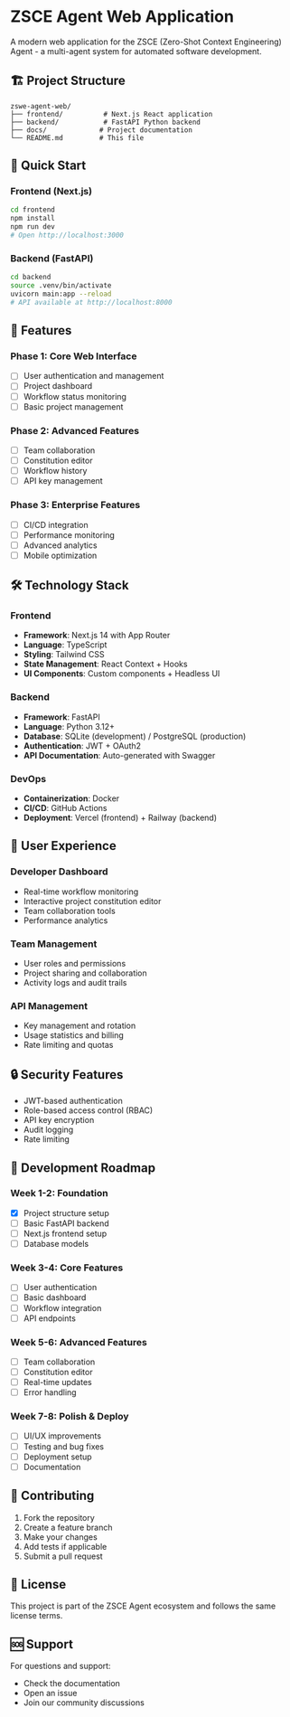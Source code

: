 # ZSCE Agent Web Application

A modern web application for the ZSCE (Zero-Shot Context Engineering) Agent - a multi-agent system for automated software development.

## 🏗️ Project Structure

```
zswe-agent-web/
├── frontend/          # Next.js React application
├── backend/           # FastAPI Python backend
├── docs/             # Project documentation
└── README.md         # This file
```

## 🚀 Quick Start

### Frontend (Next.js)
```bash
cd frontend
npm install
npm run dev
# Open http://localhost:3000
```

### Backend (FastAPI)
```bash
cd backend
source .venv/bin/activate
uvicorn main:app --reload
# API available at http://localhost:8000
```

## 🎯 Features

### Phase 1: Core Web Interface
- [ ] User authentication and management
- [ ] Project dashboard
- [ ] Workflow status monitoring
- [ ] Basic project management

### Phase 2: Advanced Features
- [ ] Team collaboration
- [ ] Constitution editor
- [ ] Workflow history
- [ ] API key management

### Phase 3: Enterprise Features
- [ ] CI/CD integration
- [ ] Performance monitoring
- [ ] Advanced analytics
- [ ] Mobile optimization

## 🛠️ Technology Stack

### Frontend
- **Framework**: Next.js 14 with App Router
- **Language**: TypeScript
- **Styling**: Tailwind CSS
- **State Management**: React Context + Hooks
- **UI Components**: Custom components + Headless UI

### Backend
- **Framework**: FastAPI
- **Language**: Python 3.12+
- **Database**: SQLite (development) / PostgreSQL (production)
- **Authentication**: JWT + OAuth2
- **API Documentation**: Auto-generated with Swagger

### DevOps
- **Containerization**: Docker
- **CI/CD**: GitHub Actions
- **Deployment**: Vercel (frontend) + Railway (backend)

## 📱 User Experience

### Developer Dashboard
- Real-time workflow monitoring
- Interactive project constitution editor
- Team collaboration tools
- Performance analytics

### Team Management
- User roles and permissions
- Project sharing and collaboration
- Activity logs and audit trails

### API Management
- Key management and rotation
- Usage statistics and billing
- Rate limiting and quotas

## 🔒 Security Features

- JWT-based authentication
- Role-based access control (RBAC)
- API key encryption
- Audit logging
- Rate limiting

## 🚀 Development Roadmap

### Week 1-2: Foundation
- [x] Project structure setup
- [ ] Basic FastAPI backend
- [ ] Next.js frontend setup
- [ ] Database models

### Week 3-4: Core Features
- [ ] User authentication
- [ ] Basic dashboard
- [ ] Workflow integration
- [ ] API endpoints

### Week 5-6: Advanced Features
- [ ] Team collaboration
- [ ] Constitution editor
- [ ] Real-time updates
- [ ] Error handling

### Week 7-8: Polish & Deploy
- [ ] UI/UX improvements
- [ ] Testing and bug fixes
- [ ] Deployment setup
- [ ] Documentation

## 🤝 Contributing

1. Fork the repository
2. Create a feature branch
3. Make your changes
4. Add tests if applicable
5. Submit a pull request

## 📄 License

This project is part of the ZSCE Agent ecosystem and follows the same license terms.

## 🆘 Support

For questions and support:
- Check the documentation
- Open an issue
- Join our community discussions
